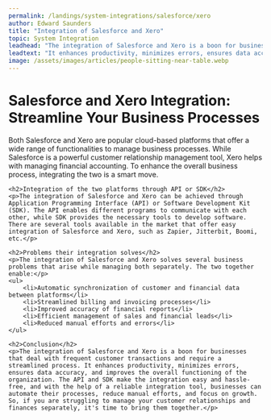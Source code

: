 ```yaml
---
permalink: /landings/system-integrations/salesforce/xero
author: Edward Saunders
title: "Integration of Salesforce and Xero"
topic: System Integration
leadhead: "The integration of Salesforce and Xero is a boon for businesses that deal with frequent customer transactions and require a streamlined process"
leadtext: "It enhances productivity, minimizes errors, ensures data accuracy, and improves the overall functioning of the organization. The API and SDK make the integration easy and hassle-free, and with the help of a reliable integration tool, businesses can automate their processes, reduce manual efforts, and focus on growth. So, if you are struggling to manage your customer relationships and finances separately, it's time to bring them together."
image: /assets/images/articles/people-sitting-near-table.webp
---
```

<div class="arttext">	<h1>Salesforce and Xero Integration: Streamline Your Business Processes</h1>
	<p>Both Salesforce and Xero are popular cloud-based platforms that offer a wide range of functionalities to manage business processes. While Salesforce is a powerful customer relationship management tool, Xero helps with managing financial accounting. To enhance the overall business process, integrating the two is a smart move.</p>

	<h2>Integration of the two platforms through API or SDK</h2>
	<p>The integration of Salesforce and Xero can be achieved through Application Programming Interface (API) or Software Development Kit (SDK). The API enables different programs to communicate with each other, while SDK provides the necessary tools to develop software. There are several tools available in the market that offer easy integration of Salesforce and Xero, such as Zapier, Jitterbit, Boomi, etc.</p>

	<h2>Problems their integration solves</h2>
	<p>The integration of Salesforce and Xero solves several business problems that arise while managing both separately. The two together enable:</p>
	<ul>
		<li>Automatic synchronization of customer and financial data between platforms</li>
		<li>Streamlined billing and invoicing processes</li>
		<li>Improved accuracy of financial reports</li>
		<li>Efficient management of sales and financial leads</li>
		<li>Reduced manual efforts and errors</li>
	</ul>

	<h2>Conclusion</h2>
	<p>The integration of Salesforce and Xero is a boon for businesses that deal with frequent customer transactions and require a streamlined process. It enhances productivity, minimizes errors, ensures data accuracy, and improves the overall functioning of the organization. The API and SDK make the integration easy and hassle-free, and with the help of a reliable integration tool, businesses can automate their processes, reduce manual efforts, and focus on growth. So, if you are struggling to manage your customer relationships and finances separately, it's time to bring them together.</p>

</div>